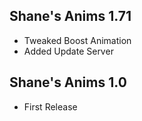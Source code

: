 ## Shane's Anims 1.71
- Tweaked Boost Animation
- Added Update Server
  
## Shane's Anims 1.0
- First Release
